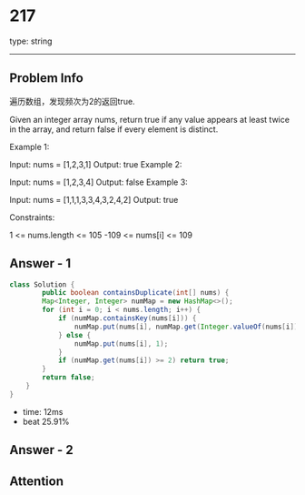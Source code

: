 
# 217
type: string

---

## Problem Info

遍历数组，发现频次为2的返回true.

Given an integer array nums, return true if any value appears at least twice in the array, and return false if every element is distinct.

Example 1:

Input: nums = [1,2,3,1]
Output: true
Example 2:

Input: nums = [1,2,3,4]
Output: false
Example 3:

Input: nums = [1,1,1,3,3,4,3,2,4,2]
Output: true


Constraints:

1 <= nums.length <= 105
-109 <= nums[i] <= 109

## Answer - 1
```java
class Solution {
        public boolean containsDuplicate(int[] nums) {
        Map<Integer, Integer> numMap = new HashMap<>();
        for (int i = 0; i < nums.length; i++) {
            if (numMap.containsKey(nums[i])) {
                numMap.put(nums[i], numMap.get(Integer.valueOf(nums[i])) + 1);
            } else {
                numMap.put(nums[i], 1);
            }
            if (numMap.get(nums[i]) >= 2) return true;
        }
        return false;
    }
}
```

- time: 12ms
- beat 25.91%

## Answer - 2

## Attention


